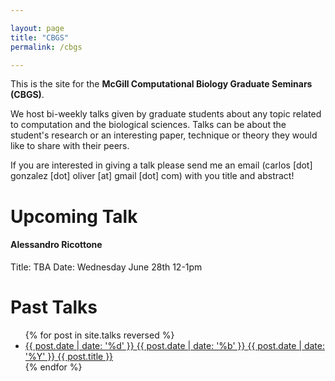 ```yaml
---

layout: page
title: "CBGS"
permalink: /cbgs

---
```


This is the site for the **McGill Computational Biology Graduate Seminars (CBGS)**. 

We host bi-weekly talks given by graduate students about any topic related to computation and the biological sciences. Talks can be about the student's research or an interesting paper, technique or theory they would like to share with their peers. 

If you are interested in giving a talk please send me an email (carlos [dot] gonzalez [dot] oliver [at] gmail [dot] com) with you title and abstract!


<h1 class="page-heading"> Upcoming Talk </h1>

#### Alessandro Ricottone
Title: TBA
Date: Wednesday June 28th 12-1pm


<h1 class="page-heading">Past Talks </h1>

<ul>
  {% for post in site.talks reversed %}
  <li>
    <a href="{{ post.url }}" title="{{ post.title }}">
      <span class="date">
        <span class="day">{{ post.date | date: '%d' }}</span>
        <span class="month"><abbr>{{ post.date | date: '%b' }}</abbr></span>
        <span class="year">{{ post.date | date: '%Y' }}</span>
      </span>
      <span class="title">{{ post.title }}</span>
    </a>
  </li>
  {% endfor %}
</ul>
